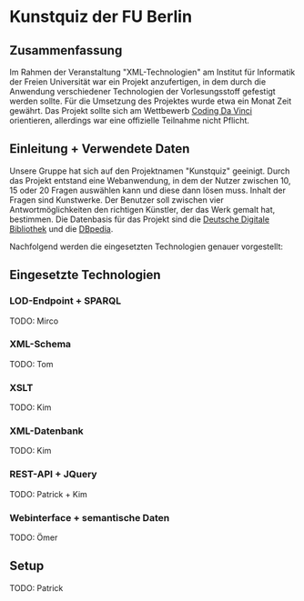 # Kunstquiz der FU Berlin

## Zusammenfassung

Im Rahmen der Veranstaltung "XML-Technologien" am Institut für Informatik der Freien Universität war ein Projekt anzufertigen, in dem durch die Anwendung verschiedener Technologien der Vorlesungsstoff gefestigt werden sollte. Für die Umsetzung des Projektes wurde etwa ein Monat Zeit gewährt.
Das Projekt sollte sich am Wettbewerb [Coding Da Vinci](http://codingdavinci.de/) orientieren, allerdings war eine offizielle Teilnahme nicht Pflicht.


## Einleitung + Verwendete Daten

Unsere Gruppe hat sich auf den Projektnamen "Kunstquiz" geeinigt. Durch das Projekt entstand eine Webanwendung, in dem der Nutzer zwischen 10, 15 oder 20 Fragen auswählen kann und diese dann lösen muss. Inhalt der Fragen sind Kunstwerke. Der Benutzer soll zwischen vier Antwortmöglichkeiten den richtigen Künstler, der das Werk gemalt hat, bestimmen.
Die Datenbasis für das Projekt sind die [Deutsche Digitale Bibliothek](https://www.deutsche-digitale-bibliothek.de/) und die [DBpedia](http://wiki.dbpedia.org/).

Nachfolgend werden die eingesetzten Technologien genauer vorgestellt:

## Eingesetzte Technologien

### LOD-Endpoint + SPARQL

TODO: Mirco

### XML-Schema

TODO: Tom

### XSLT

TODO: Kim

### XML-Datenbank

TODO: Kim

### REST-API + JQuery

TODO: Patrick + Kim

### Webinterface + semantische Daten

TODO: Ömer

## Setup

TODO: Patrick
